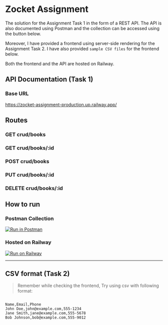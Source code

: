 # Zocket Assignment

The solution for the Assignment Task 1 in the form of a REST API. The API is also documented using Postman and the collection can be accessed using the button below.

Moreover, I have provided a frontend using server-side rendering for the Assignment Task 2. I have also provided `sample CSV files` for the frontend below.

Both the frontend and the API are hosted on Railway.

## API Documentation (Task 1)

### Base URL

https://zocket-assignment-production.up.railway.app/

## Routes

### GET crud/books

### GET crud/books/:id

### POST crud/books

### PUT crud/books/:id

### DELETE crud/books/:id

## How to run

### Postman Collection

[![Run in Postman](https://run.pstmn.io/button.svg)](https://elements.getpostman.com/redirect?entityId=15886762-4552b172-3fa7-416e-8d9e-268fea517cab&entityType=collection)

### Hosted on Railway

[![Run on Railway](https://railway.app/button.svg)](https://zocket-assignment-production.up.railway.app/)

---

## CSV format (Task 2)

> Remember while checking the frontend, Try using csv with following format:

```csv

Name,Email,Phone
John Doe,john@example.com,555-1234
Jane Smith,jane@example.com,555-5678
Bob Johnson,bob@example.com,555-9012

```
